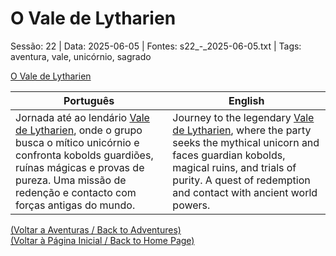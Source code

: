 
# O Vale de Lytharien

Sessão: 22 | Data: 2025-06-05 | Fontes: s22_-_2025-06-05.txt | Tags: aventura, vale, unicórnio, sagrado

[O Vale de Lytharien](vale_de_lytharien_aventura.png)

| Português | English |
|-----------|---------|
| Jornada até ao lendário [Vale de Lytharien](vale_de_lytharien.md), onde o grupo busca o mítico unicórnio e confronta kobolds guardiões, ruínas mágicas e provas de pureza. Uma missão de redenção e contacto com forças antigas do mundo. | Journey to the legendary [Vale de Lytharien](vale_de_lytharien.md), where the party seeks the mythical unicorn and faces guardian kobolds, magical ruins, and trials of purity. A quest of redemption and contact with ancient world powers. |

[(Voltar a Aventuras / Back to Adventures)](dm/summary/aventuras.md)  
[(Voltar à Página Inicial / Back to Home Page)](home.md)
























